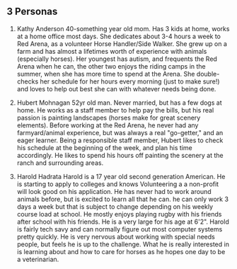 3 Personas
------------


1) Kathy Anderson
    40-something year old mom. Has 3 kids at home, works at a home office most days. She dedicates about 3-4 hours a week to Red Arena, as a volunteer Horse Handler/Side Walker. She grew up on a farm and has almost a lifetimes worth of experience with animals (especially horses). Her youngest has autism, and frequents the Red Arena when he can, the other two enjoys the riding camps in the summer, when she has more time to spend at the Arena. She double-checks her schedule for her hours every morning (just to make sure!) and loves to help out best she can with whatever needs being done. 

2) Hubert Mohnagan
    52yr old man. Never married, but has a few dogs at home. He works as a staff member to help pay the bills, but his real passion is painting landscapes (horses make for great scenery elements). Before working at the Red Arena, he never had any farmyard/animal experience, but was always a real "go-getter," and an eager learner. Being a responsible staff member, Hubert likes to check his schedule at the beginning of the week, and plan his time accordingly. He likes to spend his hours off painting the scenery at the ranch and surrounding areas.


3) Harold Hadrata
    Harold is a 17 year old second generation American. He is starting to apply to colleges and knows Volunteering a a non-profit will look good on his application. He has never had to work around animals before, but is excited to learn all that he can. he can only work 3 days a week but that is subject to change depending on his weekly course load at school. He mostly enjoys playing rugby with his friends after school with his friends. He is a very large for his age at 6'2". Harold is fairly tech savy and can normally figure out most computer systems pretty quickly. He is very nervous about working with special needs people, but feels he is up to the challenge. What he is really interested in is learning about and how to care for horses as he hopes one day to be a veterinarian. 